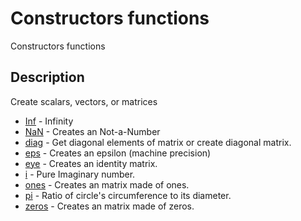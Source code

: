 # Constructors functions

Constructors functions

## Description

Create scalars, vectors, or matrices

- [Inf](Inf.md) - Infinity
- [NaN](NaN.md) - Creates an Not-a-Number
- [diag](diag.md) - Get diagonal elements of matrix or create diagonal matrix.
- [eps](eps.md) - Creates an epsilon (machine precision)
- [eye](eye.md) - Creates an identity matrix.
- [i](i.md) - Pure Imaginary number.
- [ones](ones.md) - Creates an matrix made of ones.
- [pi](pi.md) - Ratio of circle's circumference to its diameter.
- [zeros](zeros.md) - Creates an matrix made of zeros.
